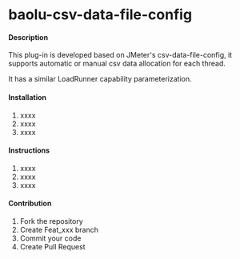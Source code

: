 # baolu-csv-data-file-config

#### Description
This plug-in is developed based on JMeter's csv-data-file-config, it supports automatic or manual csv data allocation for each thread. 

It has a similar LoadRunner capability parameterization.

#### Installation

1.  xxxx
2.  xxxx
3.  xxxx

#### Instructions

1.  xxxx
2.  xxxx
3.  xxxx

#### Contribution

1.  Fork the repository
2.  Create Feat_xxx branch
3.  Commit your code
4.  Create Pull Request


